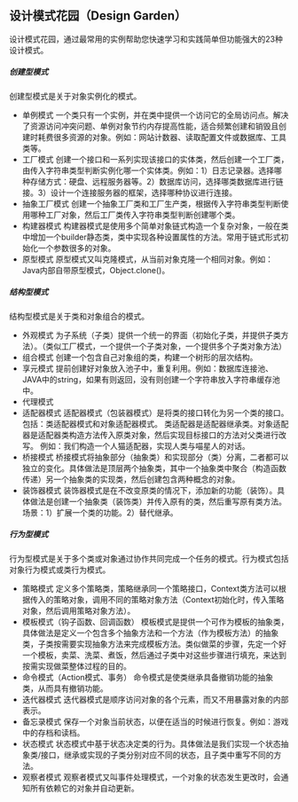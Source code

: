 ## 设计模式花园（Design Garden）

设计模式花园，通过最常用的实例帮助您快速学习和实践简单但功能强大的23种设计模式。

##### 创建型模式
创建型模式是关于对象实例化的模式。
- 单例模式
    一个类只有一个实例，并在类中提供一个访问它的全局访问点。解决了资源访问冲突问题、单例对象节约内存提高性能，适合频繁创建和销毁且创建时耗费很多资源的对象。例如：网站计数器、读取配置文件或数据库、工具类等。
- 工厂模式
    创建一个接口和一系列实现该接口的实体类，然后创建一个工厂类，由传入字符串类型判断实例化哪一个实体类。例如：1）日志记录器。选择哪种存储方式：硬盘、远程服务器等。2）数据库访问，选择哪类数据库进行链接。3）设计一个连接服务器的框架，选择哪种协议进行连接。
- 抽象工厂模式
    创建一个抽象工厂类和工厂生产类，根据传入字符串类型判断使用哪种工厂对象，然后工厂类传入字符串类型判断创建哪个类。
- 构建器模式
    构建器模式是使用多个简单对象链式构造一个复杂对象，一般在类中增加一个builder静态类，类中实现各种设置属性的方法。常用于链式形式初始化一个参数很多的对象。
- 原型模式
    原型模式又叫克隆模式，从当前对象克隆一个相同对象。例如：Java内部自带原型模式，Object.clone()。

##### 结构型模式
结构型模式是关于类和对象组合的模式。
- 外观模式
    为子系统（子类）提供一个统一的界面（初始化子类，并提供子类方法）。（类似工厂模式，一个提供一个子类对象，一个提供多个子类对象方法）
- 组合模式
    创建一个包含自己对象组的类，构建一个树形的层次结构。
- 享元模式
    提前创建好对象放入池子中，重复利用。例如：数据库连接池、JAVA中的string，如果有则返回，没有则创建一个字符串放入字符串缓存池中。
- 代理模式
- 适配器模式
    适配器模式（包装器模式）是将类的接口转化为另一个类的接口。包括：类适配器模式和对象适配器模式。 类适配器是适配器继承类。对象适配器是适配器类构造方法传入原类对象，然后实现目标接口的方法对父类进行改写。
例如：我们构造一个人猫适配器，实现人类与喵星人的对话。
- 桥接模式 
    桥接模式将抽象部分（抽象类）和实现部分（类）分离，二者都可以独立的变化。具体做法是顶层两个抽象类，其中一个抽象类中聚合（构造函数传递）另一个抽象类的实现类，然后创建包含两种概念的对象。
- 装饰器模式
    装饰器模式是在不改变原类的情况下，添加新的功能（装饰）。具体做法是创建一个抽象类（装饰类）并传入原有的类，然后重写原有类方法。场景：1）扩展一个类的功能。2）替代继承。
    
##### 行为型模式
行为型模式是关于多个类或对象通过协作共同完成一个任务的模式。行为模式包括对象行为模式或类行为模式。
- 策略模式
    定义多个策略类，策略继承同一个策略接口，Context类方法可以根据传入的策略对象，调用不同的策略对象方法（Context初始化时，传入策略对象，然后调用策略对象方法）。
- 模板模式（钩子函数、回调函数）
    模板模式是提供一个可作为模板的抽象类，具体做法是定义一个包含多个抽象方法和一个方法（作为模板方法）的抽象类，子类按需要实现抽象方法来完成模板方法。类似做菜的步骤，先定一个好一个模板，卖菜、洗菜、煮饭，然后通过子类中对这些步骤进行填充，来达到按需实现做菜整体过程的目的。
- 命令模式（Action模式、事务）
    命令模式是使类继承具备撤销功能的抽象类，从而具有撤销功能。
- 迭代器模式
    迭代器模式是顺序访问对象的各个元素，而又不用暴露对象的内部表示。
- 备忘录模式
    保存一个对象当前状态，以便在适当的时候进行恢复。例如：游戏中的存档和读档。
- 状态模式
    状态模式中基于状态决定类的行为。具体做法是我们实现一个状态抽象类/接口，继承或实现的子类分别对应不同的状态，且子类中重写不同的方法。
- 观察者模式
    观察者模式又叫事件处理模式，一个对象的状态发生更改时，会通知所有依赖它的对象并自动更新。